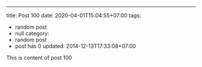 ---
title: Post 100
date: 2020-04-01T15:04:55+07:00
tags:
  - random post
  - null
category:
  - random post
  - post has 0
updated: 2014-12-13T17:33:08+07:00

This is content of post 100